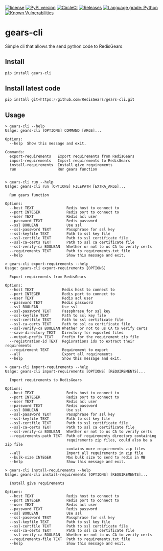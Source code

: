 [![license](https://img.shields.io/github/license/RedisGears/gears-cli.svg)](https://github.com/RedisGears/gears-cli)
[![PyPI version](https://badge.fury.io/py/gears-cli.svg)](https://badge.fury.io/py/gears-cli)
[![CircleCI](https://circleci.com/gh/RedisGears/gears-cli/tree/master.svg?style=svg)](https://circleci.com/gh/RedisGears/gears-cli/tree/master)
[![Releases](https://img.shields.io/github/release/RedisGears/gears-cli.svg)](https://github.com/RedisGears/gears-cli/releases/latest)
[![Language grade: Python](https://img.shields.io/lgtm/grade/python/g/RedisGears/gears-cli.svg?logo=lgtm&logoWidth=18)](https://lgtm.com/projects/g/RedisGears/gears-cli/context:python)
 [![Known Vulnerabilities](https://snyk.io/test/github/RedisGears/gears-cli/badge.svg?targetFile=requirements.txt)](https://snyk.io/test/github/RedisGears/gears-cli?targetFile=requirements.txt) 

# gears-cli
Simple cli that allows the send python code to RedisGears

## Install
```python
pip install gears-cli
```

## Install latest code 

```python
pip install git+https://github.com/RedisGears/gears-cli.git
```

## Usage
```
> gears-cli --help
Usage: gears-cli [OPTIONS] COMMAND [ARGS]...

Options:
  --help  Show this message and exit.

Commands:
  export-requirements   Export requirements from RedisGears
  import-requirements   Import requirements to RedisGears
  install-requirements  Install give requirements
  run                   Run gears function


> gears-cli run --help
Usage: gears-cli run [OPTIONS] FILEPATH [EXTRA_ARGS]...

  Run gears function

Options:
  --host TEXT               Redis host to connect to
  --port INTEGER            Redis port to connect to
  --user TEXT               Redis acl user
  --password TEXT           Redis password
  --ssl BOOLEAN             Use ssl
  --ssl-password TEXT       Passphrase for ssl key
  --ssl-keyfile TEXT        Path to ssl key file
  --ssl-certfile TEXT       Path to ssl certificate file
  --ssl-ca-certs TEXT       Path to ssl ca certificate file
  --ssl-verify-ca BOOLEAN   Whether or not to us CA to verify certs
  --requirements TEXT       Path to requirements.txt file
  --help                    Show this message and exit.

> gears-cli export-requirements --help
Usage: gears-cli export-requirements [OPTIONS]

  Export requirements from RedisGears

Options:
  --host TEXT             Redis host to connect to
  --port INTEGER          Redis port to connect to
  --user TEXT             Redis acl user
  --password TEXT         Redis password
  --ssl BOOLEAN           Use ssl
  --ssl-password TEXT     Passphrase for ssl key
  --ssl-keyfile TEXT      Path to ssl key file
  --ssl-certfile TEXT     Path to ssl certificate file
  --ssl-ca-certs TEXT     Path to ssl ca certificate file
  --ssl-verify-ca BOOLEAN Whether or not to us CA to verify certs
  --save-directory TEXT   Directory for exported files
  --output-prefix TEXT    Prefix for the requirement zip file
  --registration-id TEXT  Regisrations ids to extract their requirements
  --requirement TEXT      Requirement to export
  --all                   Export all requirements
  --help                  Show this message and exit.

> gears-cli import-requirements --help
Usage: gears-cli import-requirements [OPTIONS] [REQUIREMENTS]...

  Import requirements to RedisGears

Options:
  --host TEXT               Redis host to connect to
  --port INTEGER            Redis port to connect to
  --user TEXT               Redis acl user
  --password TEXT           Redis password
  --ssl BOOLEAN             Use ssl
  --ssl-password TEXT       Passphrase for ssl key
  --ssl-keyfile TEXT        Path to ssl key file
  --ssl-certfile TEXT       Path to ssl certificate file
  --ssl-ca-certs TEXT       Path to ssl ca certificate file
  --ssl-verify-ca BOOLEAN   Whether or not to us CA to verify certs
  --requirements-path TEXT  Path of requirements directory containing
                            requirements zip files, could also be a zip file
                            contains more requirements zip files
  --all                     Import all requirements in zip file
  --bulk-size INTEGER       Max bulk size to send to redis in MB
  --help                    Show this message and exit.

> gears-cli install-requirements --help
Usage: gears-cli install-requirements [OPTIONS] [REQUIREMENTS]...

  Install give requirements

Options:
  --host TEXT               Redis host to connect to
  --port INTEGER            Redis port to connect to
  --user TEXT               Redis acl user
  --password TEXT           Redis password
  --ssl BOOLEAN             Use ssl
  --ssl-password TEXT       Passphrase for ssl key
  --ssl-keyfile TEXT        Path to ssl key file
  --ssl-certfile TEXT       Path to ssl certificate file
  --ssl-ca-certs TEXT       Path to ssl ca certificate file
  --ssl-verify-ca BOOLEAN   Whether or not to us CA to verify certs
  --requirements-file TEXT  Path to requirements.txt file
  --help                    Show this message and exit.
```
